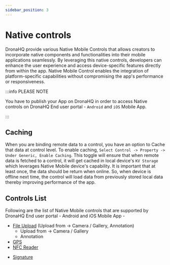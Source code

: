 ```yaml
---
sidebar_position: 3
---
```


# Native controls

DronaHQ provide various Native Mobile Controls that allows creators to incorporate native components and functionalities into their mobile applications seamlessly. By leveraging this native controls, developers can enhance the user experience and access device-specific features directly from within the app. Native Mobile Control enables the integration of platform-specific capabilities without compromising the app's performance or responsiveness.

:::info PLEASE NOTE

You have to publish your App on DronaHQ in order to access Native controls on DronaHQ End user portal - `Android` and `iOS` Mobile App.

:::

## Caching

When you are binding remote data to a control, you have an option to Cache that data at control level. To enable caching, `Select Control -> Property -> Under Generic, Enable Caching`. This toggle will ensure that when remote data is fetched to a control, it will get cached in local device's `KV Storage` which leverages Native Mobile device's capability. It is important that at least once, the data should be return when online. So, when device is offline next time, the control will load data from previously stored local data thereby improving performance of the app.

## Controls List

Following are the list of Native Mobile controls that are supported by DronaHQ End user portal - Android and iOS Mobile App -

- [File Upload](/reference/controls/file-upload) (Upload from -> Camera / Gallery, Annotation)
    - Upload from -> Camera / Gallery
    - Annotation
- [GPS](/reference/controls/gps)
- [NFC Reader](/reference/controls/nfc-reader) 
<!-- - [Barcode Scanner](/reference/controls/barcode) -->
- [Signature](/reference/controls/signature)
